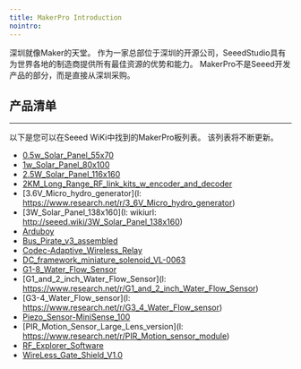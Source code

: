 ```yaml
---
title: MakerPro Introduction
nointro:
---
```


深圳就像Maker的天堂。 作为一家总部位于深圳的开源公司，SeeedStudio具有为世界各地的制造商提供所有最佳资源的优势和能力。 MakerPro不是Seeed开发产品的部分，而是直接从深圳采购。

## 产品清单
---

以下是您可以在Seeed WiKi中找到的MakerPro板列表。 该列表将不断更新。


* [0.5w_Solar_Panel_55x70](http://seeed.wiki/0.5w_Solar_Panel_55x70)
* [1w_Solar_Panel_80x100](http://seeed.wiki/1w_Solar_Panel_80x100)
* [2.5W_Solar_Panel_116x160](http://seeed.wiki/2.5W_Solar_Panel_116x160)
* [2KM_Long_Range_RF_link_kits_w_encoder_and_decoder](http://seeed.wiki/2KM_Long_Range_RF_link_kits_w_encoder_and_decoder)
* [3.6V_Micro_hydro_generator](l: https://www.research.net/r/3_6V_Micro_hydro_generator)
* [3W_Solar_Panel_138x160](l: wikiurl: http://seeed.wiki/3W_Solar_Panel_138x160)
* [Arduboy](http://seeed.wiki/Arduboy)
* [Bus_Pirate_v3_assembled](http://seeed.wiki/Bus_Pirate_v3_assembled)
* [Codec-Adaptive_Wireless_Relay](http://seeed.wiki/Codec-Adaptive_Wireless_Relay)
* [DC_framework_miniature_solenoid_VL-0063](http://seeed.wiki/DC_framework_miniature_solenoid_VL-0063)
* [G1-8_Water_Flow_Sensor](http://seeed.wiki/G1-8_Water_Flow_Sensor)
* [G1_and_2_inch_Water_Flow_Sensor](l: https://www.research.net/r/G1_and_2_inch_Water_Flow_Sensor)
* [G3-4_Water_Flow_sensor](l: https://www.research.net/r/G3_4_Water_Flow_sensor)
* [Piezo_Sensor-MiniSense_100](http://seeed.wiki/Piezo_Sensor-MiniSense_100)
* [PIR_Motion_Sensor_Large_Lens_version](l: https://www.research.net/r/PIR_Motion_sensor_module)
* [RF_Explorer_Software]()
* [WireLess_Gate_Shield_V1.0](http://seeed.wiki/WireLess_Gate_Shield_V1.0)